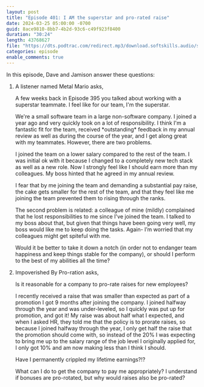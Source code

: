 ```yaml
---
layout: post
title: "Episode 401: I AM the superstar and pro-rated raise"
date: 2024-03-25 05:00:00 -0700
guid: 8ace9810-8bb7-4b2d-93c6-c49f923f8400
duration: "30:24"
length: 43768627
file: "https://dts.podtrac.com/redirect.mp3/download.softskills.audio/sse-401.mp3"
categories: episode
enable_comments: true
---
```


In this episode, Dave and Jamison answer these questions:

1. A listener named Metal Mario asks,
   
   A few weeks back in Episode 395 you talked about working with a superstar teammate. I feel like for our team, I'm the superstar.
   
   We're a small software team in a large non-software company. I joined a year ago and very quickly took on a lot of responsibility. I think I'm a fantastic fit for the team, received \*outstanding\* feedback in my annual review as well as during the course of the year, and I get along great with my teammates. However, there are two problems.
   
   I joined the team on a lower salary compared to the rest of the team. I was initial ok with it because I changed to a completely new tech stack as well as a new role. Now I strongly feel like I should earn more than my colleagues. My boss hinted that he agreed in my annual review.
   
   I fear that by me joining the team and demanding a substantial pay raise, the cake gets smaller for the rest of the team, and that they feel like me joining the team prevented them to rising through the ranks.
   
   The second problem is related: a colleague of mine (mildly) complained that he lost responsibilities to me since I've joined the team. I talked to my boss about that, but given that things have been going very well, my boss would like me to keep doing the tasks.
   Again- I’m worried that my colleagues might get spiteful with me.
   
   Would it be better to take it down a notch (in order not to endanger team happiness and keep things stable for the company), or should I perform to the best of my abilities all the time?

2. Impoverished By Pro-ration asks,
   
   Is it reasonable for a company to pro-rate raises for new employees?
   
   I recently received a raise that was smaller than expected as part of a promotion I got 9 months after joining the company. I joined halfway through the year and was under-leveled, so I quickly was put up for promotion, and got it! My raise was about half what I expected, and when I asked HR, they told me that the policy is to prorate raises, so because I joined halfway through the year, I only get half the raise that the promotion should come with, so instead of the 20% I was expecting to bring me up to the salary range of the job level I originally applied for, I only got 10% and am now making less than I think I should.
   
   Have I permanently crippled my lifetime earnings?!?
   
   What can I do to get the company to pay me appropriately? I understand if bonuses are pro-rotated, but why would raises also be pro-rated?
